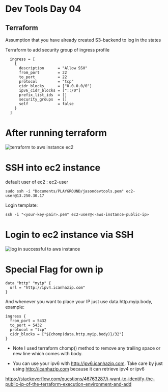 # Dev Tools Day 04
## Terraform
Assumption that you have already created S3-backend to log in the states


Terraform to add security group of ingress profile

```
  ingress = [
    {
      description      = "Allow SSH"
      from_port        = 22
      to_port          = 22
      protocol         = "tcp"
      cidr_blocks      = ["0.0.0.0/0"]
      ipv6_cidr_blocks = ["::/0"]
      prefix_list_ids  = []
      security_groups  = []
      self             = false
    }
  ]
```
# After running terraform

![terraform to aws instance ec2](https://user-images.githubusercontent.com/85982975/139412185-2957dac3-3b18-4906-8331-14bdda618cfd.png)

# SSH into ec2 instance
default user of ec2 : ec2-user
```
sudo ssh -i "Documents/PLAYGROUND/jasondevtools.pem" ec2-user@13.250.30.17 
```
Login template:
```
ssh -i "<your-key-pair>.pem" ec2-user@<-aws-instance-public-ip>
```

# Login to ec2 instance via SSH
![log in successful to aws instance](https://user-images.githubusercontent.com/85982975/139412140-a738cfcd-aa17-456c-b432-77088c443f4d.png)


# Special Flag for own ip
```
data "http" "myip" {
  url = "http://ipv4.icanhazip.com"
}

```
And whenever you want to place your IP just use data.http.myip.body, example:
```
ingress {
  from_port = 5432
  to_port = 5432
  protocol = "tcp"
  cidr_blocks = ["${chomp(data.http.myip.body)}/32"]
}
```

- Note I used terraform chomp() method to remove any trailing space or new line which comes with body.

- You can use your ipv6 with http://ipv6.icanhazip.com. Take care by just using http://icanhazip.com because it can retrieve ipv4 or ipv6


https://stackoverflow.com/questions/46763287/i-want-to-identify-the-public-ip-of-the-terraform-execution-environment-and-add